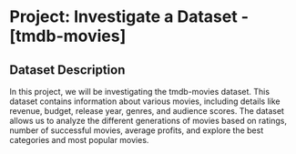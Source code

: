 # Project: Investigate a Dataset - [tmdb-movies]


## Dataset Description
In this project, we will be investigating the tmdb-movies dataset. This dataset contains information about various movies, including details like revenue, budget, release year, genres, and audience scores. The dataset allows us to analyze the different generations of movies based on ratings, number of successful movies, average profits, and explore the best categories and most popular movies.

